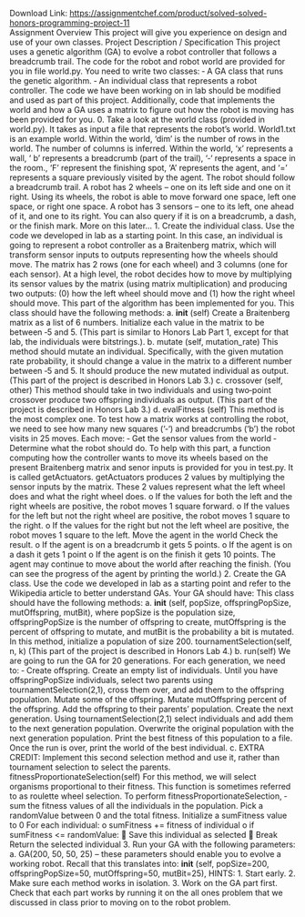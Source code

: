 Download Link: https://assignmentchef.com/product/solved-solved-honors-programming-project-11
<br>
Assignment Overview This project will give you experience on design and use of your own classes. Project Description / Specification This project uses a genetic algorithm (GA) to evolve a robot controller that follows a breadcrumb trail. The code for the robot and robot world are provided for you in file world.py. You need to write two classes: ‐ A GA class that runs the genetic algorithm. ‐ An individual class that represents a robot controller. The code we have been working on in lab should be modified and used as part of this project. Additionally, code that implements the world and how a GA uses a matrix to figure out how the robot is moving has been provided for you. 0. Take a look at the world class (provided in world.py). It takes as input a file that represents the robot’s world. World1.txt is an example world. Within the world, ‘dim’ is the number of rows in the world. The number of columns is inferred. Within the world, ‘x’ represents a wall, ‘ b’ represents a breadcrumb (part of the trail), ‘‐‘ represents a space in the room., ‘F’ represent the finishing spot, ‘A’ represents the agent, and ‘=’ represents a square previously visited by the agent. The robot should follow a breadcrumb trail. A robot has 2 wheels – one on its left side and one on it right. Using its wheels, the robot is able to move forward one space, left one space, or right one space. A robot has 3 sensors – one to its left, one ahead of it, and one to its right. You can also query if it is on a breadcrumb, a dash, or the finish mark. More on this later… 1. Create the individual class. Use the code we developed in lab as a starting point. In this case, an individual is going to represent a robot controller as a Braitenberg matrix, which will transform sensor inputs to outputs representing how the wheels should move. The matrix has 2 rows (one for each wheel) and 3 columns (one for each sensor). At a high level, the robot decides how to move by multiplying its sensor values by the matrix (using matrix multiplication) and producing two outputs: (0) how the left wheel should move and (1) how the right wheel should move. This part of the algorithm has been implemented for you. This class should have the following methods: a. __init__ (self) Create a Braitenberg matrix as a list of 6 numbers. Initialize each value in the matrix to be between ‐5 and 5. (This part is similar to Honors Lab Part 1, except for that lab, the individuals were bitstrings.). b. mutate (self, mutation_rate) This method should mutate an individual. Specifically, with the given mutation rate probability, it should change a value in the matrix to a different number between ‐5 and 5. It should produce the new mutated individual as output. (This part of the project is described in Honors Lab 3.) c. crossover (self, other) This method should take in two individuals and using two‐point crossover produce two offspring individuals as output. (This part of the project is described in Honors Lab 3.) d. evalFitness (self) This method is the most complex one. To test how a matrix works at controlling the robot, we need to see how many new squares (‘‐‘) and breadcrumbs (‘b’) the robot visits in 25 moves. Each move: ‐ Get the sensor values from the world ‐ Determine what the robot should do. To help with this part, a function computing how the controller wants to move its wheels based on the present Braitenberg matrix and senor inputs is provided for you in test.py. It is called getActuators. getActuators produces 2 values by multiplying the sensor inputs by the matrix. These 2 values represent what the left wheel does and what the right wheel does. o If the values for both the left and the right wheels are positive, the robot moves 1 square forward. o If the values for the left but not the right wheel are positive, the robot moves 1 square to the right. o If the values for the right but not the left wheel are positive, the robot moves 1 square to the left. Move the agent in the world Check the result. o If the agent is on a breadcrumb it gets 5 points. o If the agent is on a dash it gets 1 point o If the agent is on the finish it gets 10 points. The agent may continue to move about the world after reaching the finish. (You can see the progress of the agent by printing the world.) 2. Create the GA class. Use the code we developed in lab as a starting point and refer to the Wikipedia article to better understand GAs. Your GA should have: This class should have the following methods: a. __init__ (self, popSize, offspringPopSize, mutOffspring, mutBit), where popSize is the population size, offspringPopSize is the number of offspring to create, mutOffspring is the percent of offspring to mutate, and mutBit is the probability a bit is mutated. In this method, initialize a population of size 200. tournamentSelection(self, n, k) (This part of the project is described in Honors Lab 4.) b. run(self) We are going to run the GA for 20 generations. For each generation, we need to: ‐ Create offspring. Create an empty list of individuals. Until you have offspringPopSize individuals, select two parents using tournamentSelection(2,1), cross them over, and add them to the offspring population. Mutate some of the offspring. Mutate mutOffspring percent of the offspring. Add the offspring to their parents’ population. Create the next generation. Using tournamentSelection(2,1) select individuals and add them to the next generation population. Overwrite the original population with the next generation population. Print the best fitness of this population to a file. Once the run is over, print the world of the best individual. c. EXTRA CREDIT: Implement this second selection method and use it, rather than tournament selection to select the parents. fitnessProportionateSelection(self) For this method, we will select organisms proportional to their fitness. This function is sometimes referred to as roulette wheel selection. To perform fitnessProportionateSelection, ‐ sum the fitness values of all the individuals in the population. Pick a randomValue between 0 and the total fitness. Initialize a sumFitness value to 0 For each individual: o sumFitness += fitness of individual o if sumFitness &lt;= randomValue:  Save this individual as selected  Break Return the selected individual 3. Run your GA with the following parameters: a. GA(200, 50, 50, 25) – these parameters should enable you to evolve a working robot. Recall that this translates into: __init__ (self, popSize=200, offspringPopSize=50, mutOffspring=50, mutBit=25), HINTS: 1. Start early. 2. Make sure each method works in isolation. 3. Work on the GA part first. Check that each part works by running it on the all ones problem that we discussed in class prior to moving on to the robot problem.